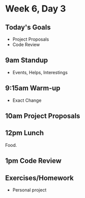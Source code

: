 # Week 6, Day 3

## Today's Goals

- Project Proposals
- Code Review

## 9am Standup

- Events, Helps, Interestings

## 9:15am Warm-up

- Exact Change

## 10am Project Proposals

## 12pm Lunch

Food.

## 1pm Code Review

## Exercises/Homework

- Personal project
